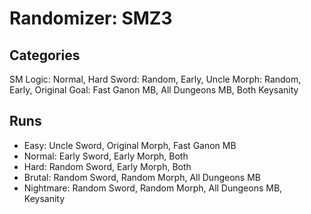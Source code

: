 # Randomizer: SMZ3
## Categories
SM Logic: Normal, Hard
Sword: Random, Early, Uncle
Morph: Random, Early, Original
Goal: Fast Ganon MB, All Dungeons MB, Both
Keysanity

## Runs
- Easy: Uncle Sword, Original Morph, Fast Ganon MB
- Normal: Early Sword, Early Morph, Both
- Hard: Random Sword, Early Morph, Both
- Brutal: Random Sword, Random Morph, All Dungeons MB
- Nightmare: Random Sword, Random Morph, All Dungeons MB, Keysanity
